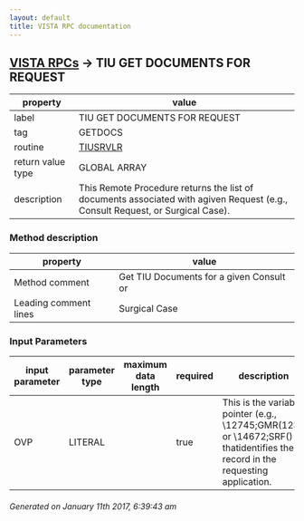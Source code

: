 ```yaml
---
layout: default
title: VISTA RPC documentation
---
```




## [VISTA RPCs](TableOfContent.md) &#8594; TIU GET DOCUMENTS FOR REQUEST 

 property | value 
--- | --- 
 label | TIU GET DOCUMENTS FOR REQUEST
 tag | GETDOCS
 routine | [TIUSRVLR](http://code.osehra.org/dox/Routine_TIUSRVLR_source.html)
 return value type | GLOBAL ARRAY
 description | This Remote Procedure returns the list of documents associated with agiven Request (e.g., Consult Request, or Surgical Case).


### Method description

 property | value 
--- | --- 
 Method comment | Get TIU Documents for a given Consult or
 Leading comment lines | Surgical Case

### Input Parameters

| input parameter | parameter type | maximum data length | required | description | 
| --- | --- | --- | --- | --- | 
| OVP | LITERAL |  | true | This is the variable pointer (e.g., \12745;GMR(123,\ or \14672;SRF(\) thatidentifies the record in the requesting application. | 




 ###### Generated on January 11th 2017, 6:39:43 am